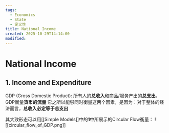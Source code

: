 ```yaml
---
tags:
  - Economics
  - State
  - 定义性
title: National Income
created: 2025-10-29T14:14:00
modified:
---
```

# National Income
## 1. Income and Expenditure
GDP (Gross Domestic Product): 所有人的**总收入**和商品/服务产出的**总支出**，GDP衡量**货币的流量**
它之所以能够同时衡量这两个因素，是因为：对于整体的经济而言，**总收入必定等于总支出**

其大致形态可以用[[Simple Models]]中的**1**中所展示的Circular Flow衡量：
![[circular_flow_of_GDP.png]]
